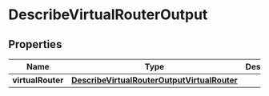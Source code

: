 

# DescribeVirtualRouterOutput



## Properties

| Name | Type | Description | Notes |
|------------ | ------------- | ------------- | -------------|
|**virtualRouter** | [**DescribeVirtualRouterOutputVirtualRouter**](DescribeVirtualRouterOutputVirtualRouter.md) |  |  [optional] |



